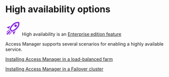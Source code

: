 # High availability options

![](../../images/badge-enterprise-edition-rocket.svg) High availability is an [Enterprise edition feature](../../access-manager-editions.md)

Access Manager supports several scenarios for enabling a highly available service.

[Installing Access Manager in a load-balanced farm](installing-access-manager-load-balancer.md)&#x20;

[Installing Access Manager in a Failover cluster](installing-access-manager-in-a-failover-cluster.md)
